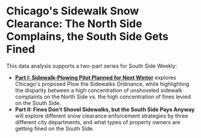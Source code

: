 # Chicago's Sidewalk Snow Clearance: The North Side Complains, the South Side Gets Fined

This data analysis supports a two-part series for South Side Weekly:
<ul>
<li><strong><a href="https://southsideweekly.com/sidewalk-plowing-pilot-planned-for-next-winter/">Part I: Sidewalk-Plowing Pilot Planned for Next Winter</a></strong> explores Chicago's proposed Plow the Sidewalks Ordinance, while highlighting the disparity between a high concentration of unshoveled sidewalk complaints on the North Side vs. the high concentration of fines levied on the South Side.
<li><strong>Part II: Fines Don’t Shovel Sidewalks, but the South Side Pays Anyway</strong> will explore different snow clearance enforcement strategies by three different city departments, and what types of property owners are getting fined on the South Side. 
<ul>
 
